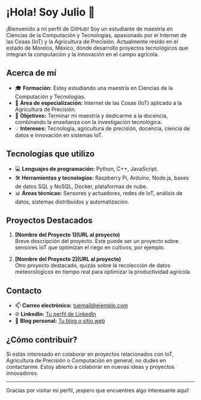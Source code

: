 # ¡Hola! Soy Julio 👋

¡Bienvenido a mi perfil de GitHub! Soy un estudiante de maestría en Ciencias de la Computación y Tecnologías, apasionado por el Internet de las Cosas (IoT) y la Agricultura de Precisión. Actualmente resido en el estado de Morelos, México, donde desarrollo proyectos tecnológicos que integran la computación y la innovación en el campo agrícola.

## Acerca de mí

- 🎓 **Formación:** Estoy estudiando una maestría en Ciencias de la Computación y Tecnologías.
- 🔬 **Área de especialización:** Internet de las Cosas (IoT) aplicado a la Agricultura de Precisión.
- 🎯 **Objetivos:** Terminar mi maestría y dedicarme a la docencia, combinando la enseñanza con la investigación tecnológica.
- 💡 **Intereses:** Tecnología, agricultura de precisión, docencia, ciencia de datos e innovación en sistemas IoT.

## Tecnologías que utilizo

- 💻 **Lenguajes de programación:** Python, C++, JavaScript.
- 🛠️ **Herramientas y tecnologías:** Raspberry Pi, Arduino, Node.js, bases de datos SQL y NoSQL, Docker, plataformas de nube.
- 📊 **Áreas técnicas:** Sensores y actuadores, redes de IoT, análisis de datos, sistemas distribuidos y automatización.

## Proyectos Destacados

1. **[Nombre del Proyecto 1](URL al proyecto)**  
   Breve descripción del proyecto. Este puede ser un proyecto sobre sensores IoT que optimizan el riego en cultivos, por ejemplo.

2. **[Nombre del Proyecto 2](URL al proyecto)**  
   Otro proyecto destacado, quizás sobre la recolección de datos meteorológicos en tiempo real para optimizar la productividad agrícola.

## Contacto

- 📫 **Correo electrónico:** [tuemail@ejemplo.com](mailto:tuemail@ejemplo.com)
- 🌐 **LinkedIn:** [Tu perfil de LinkedIn](https://www.linkedin.com/)
- 📝 **Blog personal:** [Tu blog o sitio web](https://www.tusitio.com/)

## ¿Cómo contribuir?

Si estás interesado en colaborar en proyectos relacionados con IoT, Agricultura de Precisión o Computación en general, no dudes en contactarme. Estoy abierto a colaborar en nuevas ideas y proyectos innovadores.

---

Gracias por visitar mi perfil, ¡espero que encuentres algo interesante aquí!
